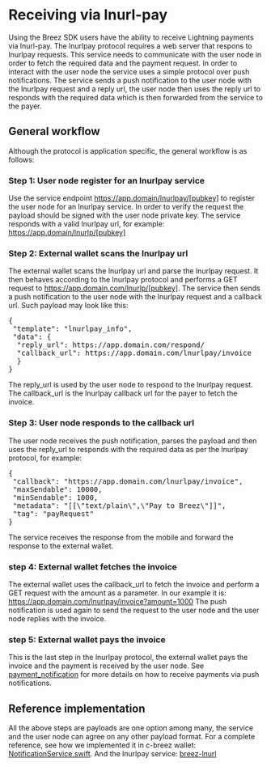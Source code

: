 # Receiving via lnurl-pay

Using the Breez SDK users have the ability to receive Lightning payments via lnurl-pay.
The lnurlpay protocol requires a web server that respons to lnurlpay requests. This service needs to communicate with the user node in order to fetch the required data and the payment request.
In order to interact with the user node the service uses a simple protocol over push notifications.
The service sends a push notification to the user node with the lnurlpay request and a reply url, the user node then uses the reply url to responds with the required data which is then forwarded from the service to the payer.

## General workflow
Although the protocol is application specific, the general workflow is as follows:

### Step 1: User node register for an lnurlpay service
Use the service endpoint https://app.domain/lnurlpay/[pubkey] to register the user node for an lnurlpay service.
In order to verify the request the payload should be signed with the user node private key.
The service responds with a valid lnurlpay url, for example: https://app.domain/lnurlp/[pubkey]

### Step 2: External wallet scans the lnurlpay url
The external wallet scans the lnurlpay url and parse the lnurlpay request.
It then behaves according to the lnurlpay protocol and performs a GET request to https://app.domain.com/lnurlp/[pubkey].
The service then sends a push notification to the user node with the lnurlpay request and a callback url. Such payload may look like this:

<section>
<pre>
{
 "template": "lnurlpay_info",
 "data": {  
  "reply_url": https://app.domain.com/respond/<request_id>
  "callback_url": https://app.domain.com/lnurlpay/invoice
  }
}
</pre>
</section>

The reply_url is used by the user node to respond to the lnurlpay request.
The callback_url is the lnurlpay callback url for the payer to fetch the invoice.

### Step 3: User node responds to the callback url
The user node receives the push notification, parses the payload and then uses the reply_url to responds with the required data as per the lnurlpay protocol, for example:

<section>
<pre>
{
 "callback": "https://app.domain.com/lnurlpay/invoice",
 "maxSendable": 10000,
 "minSendable": 1000,
 "metadata": "[[\"text/plain\",\"Pay to Breez\"]]",
 "tag": "payRequest"
}
</pre>
</section>

The service receives the response from the mobile and forward the response to the external wallet.

### step 4: External wallet fetches the invoice

The external wallet uses the callback_url to fetch the invoice and perform a GET request with the amount as a parameter. In our example it is: https://app.domain.com/lnurlpay/invoice?amount=1000
The push notification is used again to send the request to the user node and the user node replies with the invoice.

### step 5: External wallet pays the invoice
This is the last step in the lnurlpay protocol, the external wallet pays the invoice and the payment is received by the user node. See [payment_notification](payment_notification.md) for more details on how to receive payments via push notifications.

## Reference implementation
All the above steps are payloads are one option among many, the service and the user node can agree on any other payload format.
For a complete reference, see how we implemented it in c-breez wallet: [NotificationService.swift](https://github.com/breez/c-breez/blob/main/ios/Breez%20Notification%20Service%20Extension/NotificationService.swift).
And the lnurlpay service: [breez-lnurl](https://github.com/breez/breez-lnurl)